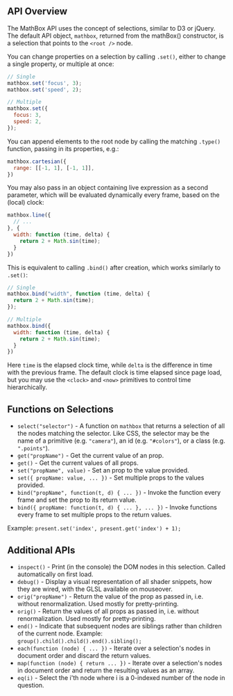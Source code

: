 ## API Overview

The MathBox API uses the concept of selections, similar to D3 or jQuery. The default API object, `mathbox`, returned from the mathBox() constructor, is a selection that points to the `<root />` node.

You can change properties on a selection by calling `.set()`, either to change a single property, or multiple at once:

```javascript
// Single
mathbox.set('focus', 3);
mathbox.set('speed', 2);

// Multiple
mathbox.set({
  focus: 3,
  speed: 2,
});
```

You can append elements to the root node by calling the matching `.type()` function, passing in its properties, e.g.:

```javascript
mathbox.cartesian({
  range: [[-1, 1], [-1, 1]],
})
```

You may also pass in an object containing live expression as a second parameter, which will be evaluated dynamically every frame, based on the (local) clock:

```javascript
mathbox.line({
  // ...
}, {
  width: function (time, delta) {
    return 2 + Math.sin(time);
  }
})
```

This is equivalent to calling `.bind()` after creation, which works similarly to `.set()`:

```javascript
// Single
mathbox.bind("width", function (time, delta) {
  return 2 + Math.sin(time);
});

// Multiple
mathbox.bind({
  width: function (time, delta) {
    return 2 + Math.sin(time);
  }
})
```

Here `time` is the elapsed clock time, while `delta` is the difference in time with the previous frame. The default clock is time elapsed since page load, but you may use the `<clock>` and `<now>` primitives to control time hierarchically.

## Functions on Selections

* `select("selector")` - A function on `mathbox` that returns a selection of all the nodes matching the selector. Like CSS, the selector may be the name of a primitive (e.g. `"camera"`), an id (e.g. `"#colors"`), or a class (e.g. `".points"`).
* `get("propName")` - Get the current value of an prop.
* `get()` - Get the current values of all props.
* `set("propName", value)` - Set an prop to the value provided.
* `set({ propName: value, ... })` - Set multiple props to the values provided.
* `bind("propName", function(t, d) { ... })` - Invoke the function every frame and set the prop to its return value.
* `bind({ propName: function(t, d) { ... }, ... })` - Invoke functions every frame to set multiple props to the return values.

Example: `present.set('index', present.get('index') + 1);`

## Additional APIs

* `inspect()` - Print (in the console) the DOM nodes in this selection. Called automatically on first load.
* `debug()` - Display a visual representation of all shader snippets, how they are wired, with the GLSL available on mouseover.
* `orig("propName")` - Return the value of the prop as passed in, i.e. without renormalization. Used mostly for pretty-printing.
* `orig()` - Return the values of all props as passed in, i.e. without renormalization. Used mostly for pretty-printing.
* `end()` - Indicate that subsequent nodes are siblings rather than children of the current node. Example: `group().child().child().end().sibling();`
* `each(function (node) { ... })` - Iterate over a selection's nodes in document order and discard the return values.
* `map(function (node) { return ... })` - Iterate over a selection's nodes in document order and return the resulting values as an array.
* `eq(i)` - Select the i'th node where i is a 0-indexed number of the node in question.